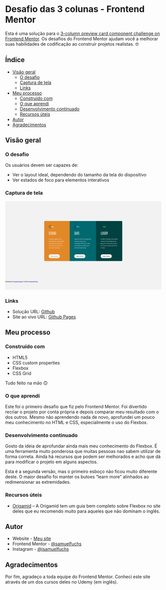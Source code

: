 # Desafio das 3 colunas - Frontend Mentor

Esta é uma solução para o [3-column preview card component challenge on Frontend Mentor](https://www.frontendmentor.io/challenges/3column-preview-card-component-pH92eAR2-). Os desafios do Frontend Mentor ajudam você a melhorar suas habilidades de codificação ao construir projetos realistas. 🤓


## Índice

- [Visão geral](#overview)
  - [O desafio](#the-challenge)
  - [Captura de tela](#screenshot)
  - [Links](#links)
- [Meu processo](#my-process)
  - [Construído com](#built-with)
  - [O que aprendi](#what-i-learned)
  - [Desenvolvimento continuado](#continued-development)
  - [Recursos úteis](#useful-resources)
- [Autor](#author)
- [Agradecimentos](#acknowledgments)

## Visão geral 

### O desafio

Os usuários devem ser capazes de:

- Ver o layout ideal, dependendo do tamanho da tela do dispositivo
- Ver estados de foco para elementos interativos

### Captura de tela

![Captura de tela](https://github.com/samuelfuchs/coding-challenge-3-column/blob/main/screenshot-3-column.jpg)

### Links

- Solução URL: [Github](https://github.com/samuelfuchs/coding-challenge-3-column)
- Site ao vivo URL: [Github Pages]( https://samuelfuchs.github.io/coding-challenge-3-column/)

## Meu processo

### Construído com

- HTML5
- CSS custom properties
- Flexbox
- CSS Grid

Tudo feito na mão 🙃

### O que aprendi

Este foi o primeiro desafio que fiz pelo Frontend Mentor. Foi divertido recriar o projeto por conta própria e depois comparar meu resultado com o dos outros. Mesmo não aprendendo nada de novo, aprofundei um pouco meu conhecimento no HTML e CSS, especialmente o uso do Flexbox. 

### Desenvolvimento continuado

Gosto da ideia de aprofundar ainda mais meu conhecimento do Flexbox. É uma ferramenta muito ponderosa que muitas pessoas nao sabem utilizar de forma correta. Ainda há recursos que podem ser melhorados e acho que dá para modificar o projeto em alguns aspectos.

Esta é a segunda versão, mas o primeiro esboço não ficou muito diferente deste. O maior desafio foi manter os butoes “learn more” alinhados ao redimensionar as extremidades.

### Recursos úteis

- [Origamid](https://origamid.com/projetos/flexbox-guia-completo/) – A Origamid tem um guia bem completo sobre Flexbox no site deles que eu recomendo muito para aqueles que não dominam o inglês.

## Autor

- Website - [Meu site](https://samuel-fuchs.com.br/)
- Frontend Mentor - [@samuelfuchs](https://www.frontendmentor.io/profile/samuelfuchs)
- Instagram - [@isamuelfuchs](https://www.instagram.com/isamuelfuchs/)

## Agradecimentos

Por fim, agradeço a toda equipe do Frontend Mentor. Conheci este site através de um dos cursos deles no Udemy (em inglês).
